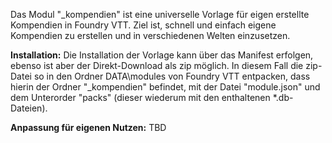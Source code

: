 Das Modul "_kompendien" ist eine universelle Vorlage für eigen erstellte Kompendien in Foundry VTT.
Ziel ist, schnell und einfach eigene Kompendien zu erstellen und in verschiedenen Welten einzusetzen.

**Installation:**
Die Installation der Vorlage kann über das Manifest erfolgen, ebenso ist aber der Direkt-Download als zip möglich. In diesem Fall die zip-Datei so in den Ordner DATA\modules von Foundry VTT entpacken, dass hierin der Ordner "_kompendien" befindet, mit der Datei "module.json" und dem Unterorder "packs" (dieser wiederum mit den enthaltenen *.db-Dateien).

**Anpassung für eigenen Nutzen:**
TBD
